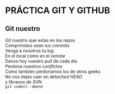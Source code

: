  # PRÁCTICA GIT Y GITHUB
 
 ## Git nuestro
 <p><em>Git</em> nuestro que estas en los repos<br />
 Comprimidos sean tus <em>commits</em><br />
 Venga a nosotros tu <em>log</em><br />
 En el local como en el <em>remote</em><br />
 Danos hoy nuestro <em>pull</em> de cada día<br />
 Perdona nuestros <em>conflictos</em><br />
 Como también perdonamos los de otros geeks<br />
 No nos dejes caer en <em>detached HEAD</em><br />
 y líbranos de <em>SVN</em><br />
 <code>git commit--amend</code></p>

 
